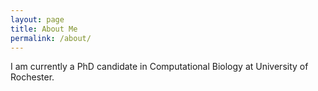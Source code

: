 ```yaml
---
layout: page
title: About Me
permalink: /about/
---
```


I am currently a PhD candidate in Computational Biology at University of Rochester.